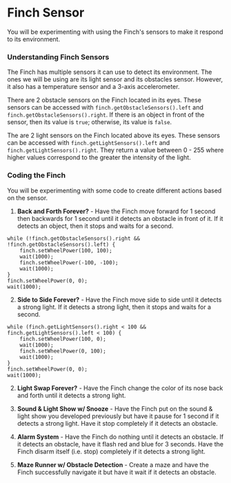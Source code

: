 # Finch Sensor

You will be experimenting with using the Finch's sensors to make it respond to its environment.  

### Understanding Finch Sensors
The Finch has multiple sensors it can use to detect its environment.  The ones we will be using are its light sensor and its obstacles sensor.  However, it also has a temperature sensor and a 3-axis accelerometer.  

There are 2 obstacle sensors on the Finch located in its eyes.  These sensors can be accessed with `finch.getObstacleSensors().left` and `finch.getObstacleSensors().right`.  If there is an object in front of the sensor, then its value is `true`; otherwise, its value is `false`.

The are 2 light sensors on the Finch located above its eyes.  These sensors can be accessed with `finch.getLightSensors().left` and `finch.getLightSensors().right`.  They return a value between 0 - 255 where higher values correspond to the greater the intensity of the light.

### Coding the Finch
You will be experimenting with some code to create different actions based on the sensor.

1. **Back and Forth Forever?** - Have the Finch move forward for 1 second then backwards for 1 second until it detects an obstacle in front of it.  If it detects an object, then it stops and waits for a second.
```
while (!finch.getObstacleSensors().right && !finch.getObstacleSensors().left) {
    finch.setWheelPower(100, 100);
    wait(1000);
    finch.setWheelPower(-100, -100);
    wait(1000);
}
finch.setWheelPower(0, 0);
wait(1000);
```
2. **Side to Side Forever?** - Have the Finch move side to side until it detects a strong light.  If it detects a strong light, then it stops and waits for a second.
```
while (finch.getLightSensors().right < 100 && finch.getLightSensors().left < 100) {
    finch.setWheelPower(100, 0);
    wait(1000);
    finch.setWheelPower(0, 100);
    wait(1000);
}
finch.setWheelPower(0, 0);
wait(1000);
```

2. **Light Swap Forever?** - Have the Finch change the color of its nose back and forth until it detects a strong light.

3. **Sound & Light Show w/ Snooze** - Have the Finch put on the sound & light show you developed previously but have it pause for 1 second if it detects a strong light.  Have it stop completely if it detects an obstacle.

4. **Alarm System** - Have the Finch do nothing until it detects an obstacle.  If it detects an obstacle, have it flash red and blue for 3 seconds.  Have the Finch disarm itself (i.e. stop) completely if it detects a strong light.

4. **Maze Runner w/ Obstacle Detection** - Create a maze and have the Finch successfully navigate it but have it wait if it detects an obstacle.

